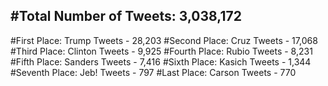 #Total Number of Tweets: 3,038,172 
---
#First Place: Trump Tweets - 28,203
#Second Place: Cruz Tweets - 17,068
#Third Place: Clinton Tweets - 9,925
#Fourth Place: Rubio Tweets - 8,231
#Fifth Place: Sanders Tweets - 7,416
#Sixth Place: Kasich Tweets - 1,344
#Seventh Place: Jeb! Tweets - 797
#Last Place: Carson Tweets - 770
